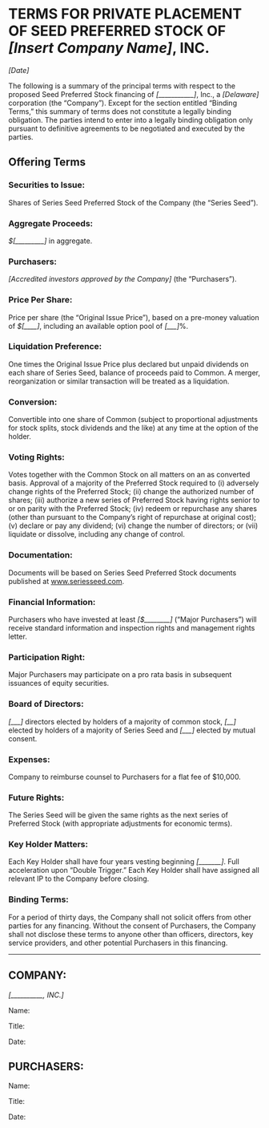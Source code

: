 # TERMS FOR PRIVATE PLACEMENT OF SEED PREFERRED STOCK OF *[Insert Company Name]*, INC.

*[Date]*

The following is a summary of the principal terms with respect to the proposed Seed Preferred Stock financing of *[___________]*, Inc., a *[Delaware]* corporation (the “Company”). Except for the section entitled “Binding Terms,” this summary of terms does not constitute a legally binding obligation. The parties intend to enter into a legally binding obligation only pursuant to definitive agreements to be negotiated and executed by the parties.

## Offering Terms  

### Securities to Issue:  

Shares of Series Seed Preferred Stock of the Company (the “Series Seed”).

### Aggregate Proceeds:	

*$[_________]* in aggregate.

### Purchasers:	

*[Accredited investors approved by the Company]* (the “Purchasers”).

### Price Per Share:	

Price per share (the “Original Issue Price”), based on a pre-money valuation of *$[____]*, including an available option pool of *[___]*%.

### Liquidation Preference:	

One times the Original Issue Price plus declared but unpaid dividends on each share of Series Seed, balance of proceeds paid to Common. A merger, reorganization or similar transaction will be treated as a liquidation.

### Conversion:	

Convertible into one share of Common (subject to proportional adjustments for stock splits, stock dividends and the like) at any time at the option of the holder.

### Voting Rights:	

Votes together with the Common Stock on all matters on an as converted basis.  Approval of a majority of the Preferred Stock required to (i) adversely change rights of the Preferred Stock; (ii) change the authorized number of shares; (iii) authorize a new series of Preferred Stock having rights senior to or on parity with the Preferred Stock; (iv) redeem or repurchase any shares (other than pursuant to the Company’s right of repurchase at original cost); (v) declare or pay any dividend; (vi) change the number of directors; or (vii) liquidate or dissolve, including any change of control.

### Documentation:	

Documents will be based on Series Seed Preferred Stock documents published at www.seriesseed.com.      

### Financial Information:	

Purchasers who have invested at least *[$________]* (“Major Purchasers”) will receive standard information and inspection rights and management rights letter.

### Participation Right:	

Major Purchasers may participate on a pro rata basis in subsequent issuances of equity securities.

### Board of Directors:	

*[___]* directors elected by holders of a majority of common stock, *[__]* elected by holders of a majority of Series Seed and *[___]* elected by mutual consent.

### Expenses:	

Company to reimburse counsel to Purchasers for a flat fee of $10,000.

### Future Rights:	

The Series Seed will be given the same rights as the next series of Preferred Stock (with appropriate adjustments for economic terms).

### Key Holder Matters:	

Each Key Holder shall have four years vesting beginning *[_______]*. Full acceleration upon “Double Trigger.” Each Key Holder shall have assigned all relevant IP to the Company before closing.

### Binding Terms:	

For a period of thirty days, the Company shall not solicit offers from other parties for any financing. Without the consent of Purchasers, the Company shall not disclose these terms to anyone other than officers, directors, key service providers, and other potential Purchasers in this financing.


------------
 
## COMPANY: 

*[__________, INC.]*
						
Name:  	

Title: 

Date: 

## PURCHASERS: 	

Name:  	

Title:  

Date:  						 

